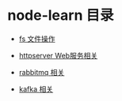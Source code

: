 # node-learn 目录
* [fs 文件操作](https://github.com/leiyatao/node-learn/tree/master/fs)

* [httpserver Web服务相关](https://github.com/leiyatao/node-learn/tree/master/httpserver)

* [rabbitmq 相关](https://github.com/leiyatao/node-learn/tree/master/rabbitmq)

* [kafka 相关](https://github.com/leiyatao/node-learn/tree/master/kafka)
